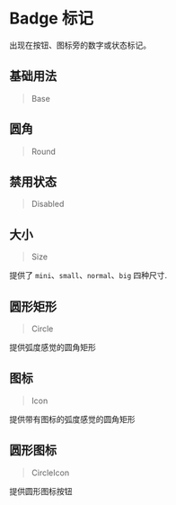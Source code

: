 <!-- @api: OtBadge.vue/OtBadgeAPI.md -->

# Badge 标记

出现在按钮、图标旁的数字或状态标记。

## 基础用法

> Base



## 圆角

> Round



## 禁用状态

> Disabled



## 大小

> Size

提供了 `mini`、`small`、`normal`、`big` 四种尺寸.

## 圆形矩形

> Circle

提供弧度感觉的圆角矩形

## 图标

> Icon

提供带有图标的弧度感觉的圆角矩形

## 圆形图标

> CircleIcon

提供圆形图标按钮
